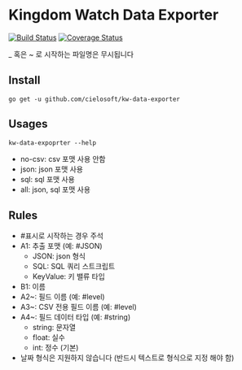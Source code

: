 # Kingdom Watch Data Exporter

[![Build Status](https://travis-ci.org/cielosoft/kw-data-exporter.svg?branch=master)](https://travis-ci.org/cielosoft/kw-data-exporter)
[![Coverage Status](https://coveralls.io/repos/github/cielosoft/kw-data-exporter/badge.svg?branch=master)](https://coveralls.io/github/cielosoft/kw-data-exporter?branch=master)

_ 혹은 ~ 로 시작하는 파일명은 무시됩니다

## Install

```
go get -u github.com/cielosoft/kw-data-exporter
```

## Usages

```
kw-data-expoprter --help
```

- no-csv: csv 포맷 사용 안함
- json: json 포맷 사용
- sql: sql 포맷 사용
- all: json, sql 포맷 사용

## Rules
- #표시로 시작하는 경우 주석
- A1: 추출 포맷 (예: #JSON)
  - JSON: json 형식
  - SQL: SQL 쿼리 스트크립트
  - KeyValue: 키 밸류 타입
- B1: 이름
- A2~: 필드 이름 (예: #level)
- A3~: CSV 전용 필드 이름 (예: #level)
- A4~: 필드 데이터 타입 (예: #string)
  - string: 문자열
  - float: 실수
  - int: 정수 (기본)
- 날짜 형식은 지원하지 않습니다 (반드시 텍스트로 형식으로 지정 해야 함)
